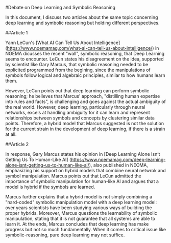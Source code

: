 #Debate on Deep Learning and Symbolic Reasoning

In this document, I discuss two articles about the same topic concerning deep learning and symbolic reasoning but holding different perspectives.

##Article 1

Yann LeCun's [What AI Can Tell Us About Intelligence] (https://www.noemamag.com/what-ai-can-tell-us-about-intelligence/) in NOEMA dicusses the recent "wall", symbolic reasoning, that Deep Learning seems to encounter. LeCun states his disagreement on the idea, supported by scientist like Gary Marcus, that symbolic reasoning needed to be explicited programmed from the begining, since the manipulations of symbols follow logical and algebraic principles, similar to how humans learn them.

However, LeCun points out that deep learning can perform symbolic reasoning; he believes that Marcus' approach, "distilling human expertise into rules and facts", is challenging and goes against the actual ambiguity of the real world. However, deep learning, particularly through neural networks, excels at handling ambiguity for it can learn and represent relationships between symbols and concepts by clustering similar data points. Therefore, a hybrid model that Marcus suggested is not the solution for the current strain in the development of deep learning, if there is a strain at all. 

##Article 2

In response, Gary Marcus states his opinion in [Deep Learning Alone Isn’t Getting Us To Human-Like AI] (https://www.noemamag.com/deep-learning-alone-isnt-getting-us-to-human-like-ai/), also published in NEOMA, emphasizing his support on hybrid models that combine neural netwrok and symbol manipulation. Marcus points out that LeCun admitted the importance of symbolic manipulation for human-like AI and argues that a model is hybrid if the symbols are learned. 

Marcus further explains that a hybrid model is not simply combining a "hard-coded" symbolic manipulation model with a deep learning model: over years scientists have been studying various ways of building the proper hybrids. Moreover, Marcus questions the learnability of symbolic manipulation, stating that it is not guarantee that all systems are able to learn it. At the ends, Marcus concludes that deep learning has make progress but not so much fundamentally. When it comes to critical issue like symbolic-reasoning, pure deep learning may not suffice.
